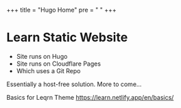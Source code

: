 +++
title = "Hugo Home"
pre = "<i class='fab fa-home'></i> "
+++

# Learn Static Website

- Site runs on Hugo
- Site runs on Cloudflare Pages
- Which uses a Git Repo

Essentially a host-free solution. More to come...

Basics for Leqrn Theme https://learn.netlify.app/en/basics/
